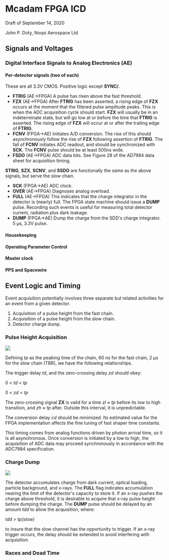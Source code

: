 # Mcadam FPGA ICD
Draft of September 14, 2020

John P. Doty, Noqsi Aerospace Ltd
##  Signals and Voltages

### Digital Interface Signals to Analog Electronics (AE)

#### Per-detector signals (two of each)

These are all 3.3V CMOS. Positive logic except **SYNC/**.

* **FTRIG** (AE->FPGA) A pulse has risen above the fast threshold.
* **FZX** (AE->FPGA) After **FTRIG** has been asserted, a rising edge of **FZX** occurs at the moment that the filtered pulse amplitude peaks. This is when the ADC acquisition cycle should start. **FZX** will usually be in an indeterminate state, but will go low at or before the time that **FTRIG** is asserted. The rising edge of **FZX** will occur at or after the trailing edge of **FTRIG**.
* **FCNV** (FPGA->AE) Initiates A/D conversion. The rise of this should asynchronously follow the rise of **FZX** following assertion of **FTRIG**. The fall of **FCNV** initiates ADC readout, and should be synchronized with **SCK**. The **FCNV** pulse should be at least 500ns wide.
* **FSDO** (AE->FPGA) ADC data bits. See Figure 28 of the AD7984 data sheet for acquisition timing.

**STRIG**, **SZX**, **SCNV**, and **SSDO** are functionally the same as the above signals, but serve the slow chain.

* **SCK** (FPGA->AE) ADC clock.
* **OVER** (AE->FPGA) Diagnoses analog overload.
* **FULL** (AE->FPGA) This indicates that the charge integrator in the detector is (nearly) full. The FPGA state machine should issue a **DUMP** pulse. Recording such events is useful for measuring total detector current, radiation plus dark leakage.
* **DUMP** (FPGA->AE) Dump the charge from the SDD's charge integrator. 5 µs, 3.3V pulse.

#### Housekeeping

#### Operating Parameter Control

#### Master clock

#### PPS and Spacewire

## Event Logic and Timing

Event acquisition potentially involves three separate but related activities for an event from a given detector.

1. Acquisition of a pulse height from the fast chain.
2. Acquisition of a pulse height from the slow chain.
3. Detector charge dump.

### Pulse Height Acquisition
![](AcqTiming.png)

Defining *tp* as the peaking time of the chain, 60 ns for the fast chain, 2 µs for the slow chain (TBR), we have the following relationships.

The trigger delay *td*, and the zero-crossing delay *zd* should obey:

0 < *td* < *tp*

0 < *zd* < *tp*

The zero-crossing signal **ZX** is valid for a time *zl* ≈ *tp* before its low to high transition, and *zh* ≈ *tp* after. Outside this interval, it is unpredictable.

The conversion delay *cd* should be minimized. Its estimated value for the FPGA implementation affects the fine tuning of fast shaper time constants.

This timing comes from analog functions driven by photon arrival time, so it is all asynchronous. Once conversion is initiated by a low to high, the acquisition of ADC data may proceed synchronously in accordance with the ADC7984 specification.

### Charge Dump

![](DumpTiming.png)

The detector accumulates charge from dark current, optical loading, particle background, and x-rays. The **FULL** flag indicates accumulation nearing the limit of the detector's capacity to store it. If an x-ray pushes the charge above threshold, it is desirable to acquire that x-ray pulse height before dumping the charge. The **DUMP** pulse should be delayed by an amount *tdd* to allow the acquisition, where:

*tdd* > *tp(slow)*

to insure that the slow channel has the opportunity to trigger. If an x-ray trigger occurs, the delay should be extended to avoid interfering with acquisition.

### Races and Dead Time



